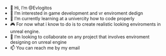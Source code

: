 - 👋 Hi, I’m @Evlogitos
- 👀 I’m interested in game development and vr enviroment dedign
- 🌱 I’m currently learning at a univercity how to code properly
- 🎮 For now what i know to do is to create realistic looking enviroments in unreal engine.
- 💞️ I’m looking to collaborate on any project that involves enviroment designing on unreal engine
- 📫 You can reach me by my email

<!---
Evlogitos/Evlogitos is a ✨ special ✨ repository because its `README.md` (this file) appears on your GitHub profile.
You can click the Preview link to take a look at your changes.
--->

